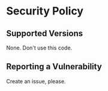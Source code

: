 # Security Policy

## Supported Versions

None. Don't use this code.

## Reporting a Vulnerability

Create an issue, please.
